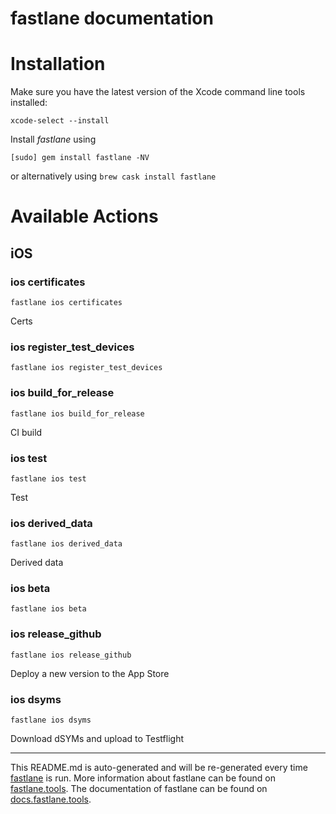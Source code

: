fastlane documentation
================
# Installation

Make sure you have the latest version of the Xcode command line tools installed:

```
xcode-select --install
```

Install _fastlane_ using
```
[sudo] gem install fastlane -NV
```
or alternatively using `brew cask install fastlane`

# Available Actions
## iOS
### ios certificates
```
fastlane ios certificates
```
Certs
### ios register_test_devices
```
fastlane ios register_test_devices
```

### ios build_for_release
```
fastlane ios build_for_release
```
CI build
### ios test
```
fastlane ios test
```
Test
### ios derived_data
```
fastlane ios derived_data
```
Derived data
### ios beta
```
fastlane ios beta
```

### ios release_github
```
fastlane ios release_github
```
Deploy a new version to the App Store
### ios dsyms
```
fastlane ios dsyms
```
Download dSYMs and upload to Testflight

----

This README.md is auto-generated and will be re-generated every time [fastlane](https://fastlane.tools) is run.
More information about fastlane can be found on [fastlane.tools](https://fastlane.tools).
The documentation of fastlane can be found on [docs.fastlane.tools](https://docs.fastlane.tools).
